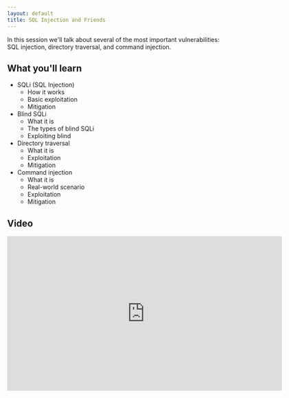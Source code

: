 ```yaml
---
layout: default
title: SQL Injection and Friends
---
```


In this session we'll talk about several of the most important vulnerabilities: SQL injection, directory traversal, and command injection.

What you'll learn
-----------------

- SQLi (SQL Injection)
	- How it works
	- Basic exploitation
	- Mitigation
- Blind SQLi
	- What it is
	- The types of blind SQLi
	- Exploiting blind
- Directory traversal
	- What it is
	- Exploitation
	- Mitigation
- Command injection
	- What it is
	- Real-world scenario
	- Exploitation
	- Mitigation

Video
-----

<div class="container">
	<iframe id="ytplayer" type="text/html" width="640" height="360" src="https://www.youtube-nocookie.com/embed/bIB3Hi6KeZU?rel=0&autoplay=0&origin={{ site.url }}" frameborder="0"></iframe>
</div>
